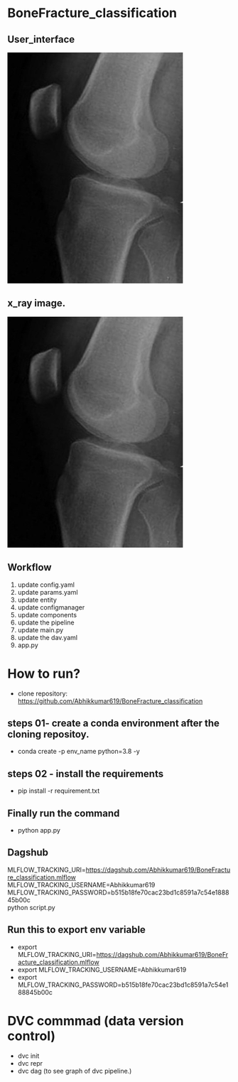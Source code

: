 # BoneFracture_classification

## User_interface

![Sample Image](https://github.com/Abhikkumar619/BoneFracture_classification/blob/main/image.jpg)


## x_ray image.
![Sample Image](https://github.com/Abhikkumar619/BoneFracture_classification/blob/main/image.jpg)



## Workflow
1. update config.yaml
2. update params.yaml
3. update entity
4. update configmanager
5. update components
6. update the pipeline
7. update main.py
8. update the dav.yaml
8. app.py

# How to run?

- clone repository: https://github.com/Abhikkumar619/BoneFracture_classification

## steps 01- create a conda environment after the cloning repositoy.
- conda create -p env_name python=3.8 -y

## steps 02 - install the requirements
- pip install -r requirement.txt

## Finally run the command 
- python app.py


## Dagshub
MLFLOW_TRACKING_URI=https://dagshub.com/Abhikkumar619/BoneFracture_classification.mlflow \
MLFLOW_TRACKING_USERNAME=Abhikkumar619 \
MLFLOW_TRACKING_PASSWORD=b515b18fe70cac23bd1c8591a7c54e188845b00c \
python script.py

## Run this to export env variable
- export MLFLOW_TRACKING_URI=https://dagshub.com/Abhikkumar619/BoneFracture_classification.mlflow
- export MLFLOW_TRACKING_USERNAME=Abhikkumar619 
- export MLFLOW_TRACKING_PASSWORD=b515b18fe70cac23bd1c8591a7c54e188845b00c


# DVC commmad (data version control)
- dvc init 
- dvc repr
- dvc dag (to see graph of dvc pipeline.)

